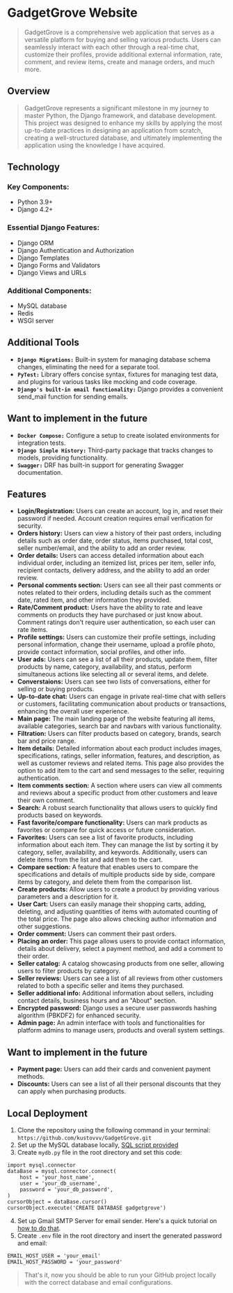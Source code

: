 # GadgetGrove Website
> GadgetGrove is a comprehensive web application that serves as a versatile platform for buying and selling various products.
> Users can seamlessly interact with each other through a real-time chat, customize their profiles, provide additional external information, rate, comment, and review items, create and manage orders, and much more.


## Overview
> GadgetGrove represents a significant milestone in my journey to master Python, the Django framework, and database development.
> This project was designed to enhance my skills by applying the most up-to-date practices in designing an application from scratch, creating a well-structured database, and ultimately implementing the application using the knowledge I have acquired.


## Technology
 ### Key Components:
- Python 3.9+
- Django 4.2+

 ### Essential Django Features:
- Django ORM
- Django Authentication and Authorization
- Django Templates
- Django Forms and Validators
- Django Views and URLs

 ### Additional Components:
 - MySQL database
 - Redis
 - WSGI server


## Additional Tools
- **`Django Migrations:`**  Built-in system for managing database schema changes, eliminating the need for a separate tool.
- **`PyTest:`** Library offers concise syntax, fixtures for managing test data, and plugins for various tasks like mocking and code coverage.
- **`Django's built-in email functionality:`**  Django provides a convenient send_mail function for sending emails.


## Want to implement in the future
- **`Docker Compose:`** Configure a setup to create isolated environments for integration tests.
- **`Django Simple History:`**  Third-party package that tracks changes to models, providing functionality.
- **`Swagger:`** DRF has built-in support for generating Swagger documentation.


## Features
- **Login/Registration:** Users can create an account, log in, and reset their password if needed. Account creation requires email verification for security.
- **Orders history:** Users can view a history of their past orders, including details such as order date, order status, items purchased, total cost, seller number/email, and the ability to add an order review.
- **Order details:** Users can access detailed information about each individual order, including an itemized list, prices per item, seller info, recipient contacts, delivery address, and the ability to add an order review.
- **Personal comments section:** Users can see all their past comments or notes related to their orders, including details such as the comment date, rated item, and other information they provided.
- **Rate/Comment product:** Users have the ability to rate and leave comments on products they have purchased or just know about. Comment ratings don't require user authentication, so each user can rate items.
- **Profile settings:** Users can customize their profile settings, including personal information, change their username, upload a profile photo, provide contact information, social profiles, and other info.
- **User ads:** Users can see a list of all their products, update them, filter products by name, category, availability, and status, perform simultaneous actions like selecting all or several items, and delete.
- **Converstaions:** Users can see two lists of conversations, either for selling or buying products.
- **Up-to-date chat:** Users can engage in private real-time chat with sellers or customers, facilitating communication about products or transactions, enhancing the overall user experience.
- **Main page:** The main landing page of the website featuring all items, available categories, search bar and navbars with various functionality. 
- **Filtration:** Users can filter products based on category, brands, search bar and price range.
- **Item details:** Detailed information about each product includes images, specifications, ratings, seller information, features, and description, as well as customer reviews and related items. This page also provides the option to add item to the cart and send messages to the seller, requiring authentication.
- **Item comments section:** A section where users can view all comments and reviews about a specific product from other customers and leave their own comment.
- **Search:** A robust search functionality that allows users to quickly find products based on keywords.
- **Fast favorite/compare functionality:** Users can mark products as favorites or compare for quick access or future consideration.
- **Favorites:** Users can see a list of favorite products, including information about each item. They can manage the list by sorting it by category, seller, availability, and keywords. Additionally, users can delete items from the list and add them to the cart.
- **Compare section:** A feature that enables users to compare the specifications and details of multiple products side by side, compare items by category, and delete them from the comparison list.
- **Create products:** Allow users to create a product by providing various parameters and a description for it.
- **User Cart:** Users can easily manage their shopping carts, adding, deleting, and adjusting quantities of items with automated counting of the total price. The page also allows checking author information and other suggestions.
- **Order comment:** Users can comment their past orders.
- **Placing an order:** This page allows users to provide contact information, details about delivery, select a payment method, and add a comment to their order.
- **Seller catalog:** A catalog showcasing products from one seller, allowing users to filter products by category.
- **Seller reviews:** Users can see a list of all reviews from other customers related to both a specific seller and items they purchased.
- **Seller additional info:** Additional information about sellers, including contact details, business hours and an "About" section.
- **Encrypted password:** Django uses a secure user passwords hashing algorithm (PBKDF2) for enhanced security. 
- **Admin page:** An admin interface with tools and functionalities for platform admins to manage users, products and overall system settings.


## Want to implement in the future
- **Payment page:** Users can add their cards and convenient payment methods.
- **Discounts:** Users can see a list of all their personal discounts that they can apply when purchasing products.


## Local Deployment
1. Clone the repository using the following command in your terminal:
```https://github.com/kustovvv/GadgetGrove.git```
2. Set up the MySQL database locally, [SQL script provided](https://github.com/kustovvv/GadgetGrove/blob/main/sql-script/schema_and_data.sql)
3. Create `mydb.py` file in the root directory and set this code:
```
import mysql.connector
dataBase = mysql.connector.connect(
    host = 'your_host_name',
    user = 'your_db_username',
    password = 'your_db_password',
)
cursorObject = dataBase.cursor()
cursorObject.execute('CREATE DATABASE gadgetgrove')
```
4. Set up Gmail SMTP Server for email sender. Here's a quick tutorial on [how to do that](https://www.youtube.com/watch?v=1YXVdyVuFGA&ab_channel=Sombex).
5. Create `.env` file in the root directory and insert the generated password and email:
```
EMAIL_HOST_USER = 'your_email'
EMAIL_HOST_PASSWORD = 'your_password'
```

> That's it, now you should be able to run your GitHub project locally with the correct database and email configurations.
